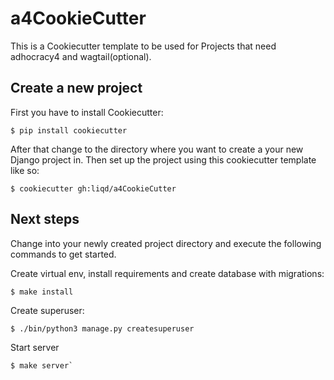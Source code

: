 # a4CookieCutter

This is a Cookiecutter template to be used for Projects that need adhocracy4 and wagtail(optional).

## Create a new project

First you have to install Cookiecutter:

```
$ pip install cookiecutter
```
After that change to the directory where you want to create a your new Django project in. 
Then set up the project using this cookiecutter template like so:

```
$ cookiecutter gh:liqd/a4CookieCutter
```

## Next steps
Change into your newly created project directory and execute the following commands to get started.

Create virtual env, install requirements and create database with migrations:

```
$ make install
```
Create superuser:

```
$ ./bin/python3 manage.py createsuperuser
```

Start server
```
$ make server`






